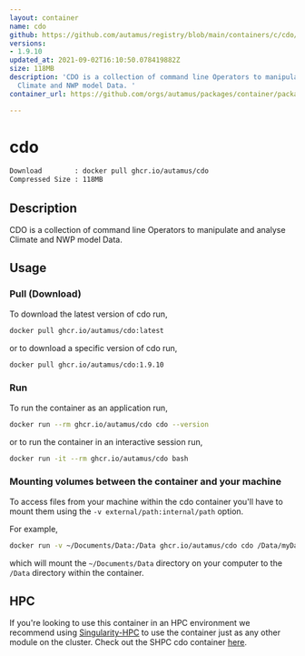 ```yaml
---
layout: container
name: cdo
github: https://github.com/autamus/registry/blob/main/containers/c/cdo/spack.yaml
versions:
- 1.9.10
updated_at: 2021-09-02T16:10:50.078419882Z
size: 118MB
description: 'CDO is a collection of command line Operators to manipulate and analyse
  Climate and NWP model Data. '
container_url: https://github.com/orgs/autamus/packages/container/package/cdo

---
```

# cdo
```bash 
Download        : docker pull ghcr.io/autamus/cdo
Compressed Size : 118MB
```

## Description
CDO is a collection of command line Operators to manipulate and analyse Climate and NWP model Data. 

## Usage
### Pull (Download)
To download the latest version of cdo run,

```bash
docker pull ghcr.io/autamus/cdo:latest
```

or to download a specific version of cdo run,

```bash
docker pull ghcr.io/autamus/cdo:1.9.10
```
### Run
To run the container as an application run,
```bash
docker run --rm ghcr.io/autamus/cdo cdo --version
```

or to run the container in an interactive session run,
```bash
docker run -it --rm ghcr.io/autamus/cdo bash
```

### Mounting volumes between the container and your machine
To access files from your machine within the cdo container you'll have to mount them using the `-v external/path:internal/path` option.

For example,
```bash
docker run -v ~/Documents/Data:/Data ghcr.io/autamus/cdo cdo /Data/myData.csv
```
which will mount the `~/Documents/Data` directory on your computer to the `/Data` directory within the container.

## HPC
If you're looking to use this container in an HPC environment we recommend using [Singularity-HPC](https://singularity-hpc.readthedocs.io) to use the container just as any other module on the cluster. Check out the SHPC cdo container [here](https://singularityhub.github.io/singularity-hpc/r/ghcr.io-autamus-cdo/).